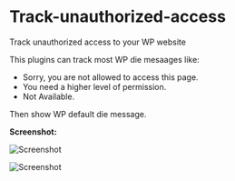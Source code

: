 # Track-unauthorized-access
Track unauthorized access to your WP website

This plugins can track most WP die mesaages like:
<ul>
    <li>Sorry, you are not allowed to access this page.</li>
    <li>You need a higher level of permission.</li>
    <li>Not Available.</li>
</ul>
Then show WP default die message.

**Screenshot:**
<p><img src="https://github.com/msWarak/Track-unauthorized-access/blob/master/assets/img/screenshot-1.jpg?raw=true" alt="Screenshot"></p>
<p><img src="https://github.com/msWarak/Track-unauthorized-access/blob/master/assets/img/screenshot-2.jpg?raw=true" alt="Screenshot"></p>
